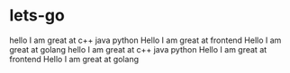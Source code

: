 # lets-go
hello I am great at c++ java python
Hello I am great at frontend
Hello I am great at golang
hello I am great at c++ java python
Hello I am great at frontend
Hello I am great at golang
